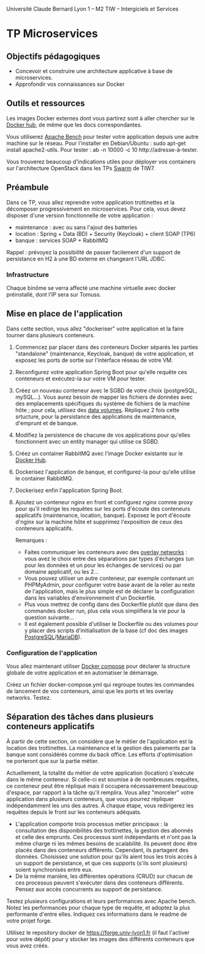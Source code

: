 Université Claude Bernard Lyon 1 – M2 TIW – Intergiciels et Services

# TP Microservices

## Objectifs pédagogiques

- Concevoir et construire une architecture applicative à base de microservices.
- Approfondir vos connaissances sur Docker

## Outils et ressources

Les images Docker externes dont vous partirez sont à aller chercher sur le [Docker hub](https://hub.docker.com/), de même que les docs correspondantes.

Vous utiliserez [Apache Bench](http://httpd.apache.org/docs/2.2/programs/ab.html) pour tester votre application depuis une autre machine sur le réseau. Pour l'installer en Debian/Ubuntu : <span class="code">sudo apt-get install apache2-utils</span>. Pour tester : <span class="code">ab -n 10000 -c 10 http://adresse-à-tester</span>.

Vous trouverez beaucoup d'indications utiles pour déployer vos containers sur l'architecture OpenStack dans les TPs [Swarm](http://perso.univ-lyon1.fr/fabien.rico/site/cloud:2019:tp_swarm) de TIW7.

## Préambule

Dans ce TP, vous allez reprendre votre application trottinettes et la décomposer progressivement en microservices. Pour cela, vous devez disposer d'une version fonctionnelle de votre application :
*   maintenance : avec ou sans l'ajout des batteries
*   location : Spring + Data (BD) + Security (Keycloak) + client SOAP (TP6)
*   banque : services SOAP + RabbitMQ

Rappel : prévoyez la possibilité de passer facilement d'un support de persistance en H2 à une BD externe en changeant l'URL JDBC.

### Infrastructure

Chaque binôme se verra affecté une machine virtuelle avec docker préinstallé, dont l'IP sera sur Tomuss.

## Mise en place de l'application

Dans cette section, vous allez "dockeriser" votre application et la faire tourner dans plusieurs conteneurs.

1.  Commencez par placer dans des conteneurs Docker séparés les parties "standalone" (maintenance, Keycloak, banque) de votre application, et exposez les ports de sortie sur l'interface réseau de votre VM.
2.  Reconfigurez votre application Spring Boot pour qu'elle requête ces conteneurs et exécutez-la sur votre VM pour tester.
3.  Créez un nouveau conteneur avec le SGBD de votre choix (postgreSQL, mySQL...). Vous aurez besoin de mapper les fichiers de données avec des emplacements spécifiques du système de fichiers de la machine hôte ; pour cela, utilisez des [data volumes](https://docs.docker.com/userguide/dockervolumes/). Répliquez 2 fois cette srtucture, pour la persistance des applications de maintenance, d'emprunt et de banque.
4.  Modifiez la persistence de chacune de vos applications pour qu'elles fonctionnent avec un entity manager qui utilise ce SGBD.
5.  Créez un container RabbitMQ avec l'image Docker existante sur le [Docker Hub](https://hub.docker.com/).
6.  Dockerisez l'application de banque, et configurez-la pour qu'elle utilise le container RabbitMQ.
7.  Dockerisez enfin l'application Spring Boot.
8.  Ajoutez un conteneur nginx en front et configurez nginx comme proxy pour qu'il redirige les requêtes sur les ports d'écoute des conteneurs applicatifs (maintenance, location, banque). Exposez le port d'écoute d'nginx sur la machine hôte et supprimez l'exposition de ceux des conteneurs applicatifs.

    Remarques :
    *   Faites communiquer les conteneurs avec des [overlay networks](https://docs.docker.com/network/overlay/) : vous avez le choix entre des séparations par types d'échanges (un pour les données et un pour les échanges de services) ou par domaine applicatif, ou les 2...
    *   Vous pouvez utiliser un autre conteneur, par exemple contenant un PHPMyAdmin, pour configurer votre base avant de la relier au reste de l'application, mais le plus simple est de déclarer la configuration dans les variables d'environnement d'un <span class="code">Dockerfile</span>.
    *   Plus vous mettrez de config dans des <span class="code">Dockerfile</span> plutôt que dans des commandes <span class="code">docker run</span>, plus cela vous simplifiera la vie pour la question suivante...
    *   Il est également possible d'utiliser le Dockerfile ou des volumes pour y placer des scripts d'initialisation de la base (cf doc des images [PostgreSQL](https://hub.docker.com/_/postgres)/[MariaDB](https://hub.docker.com/_/mariadb)).

### Configuration de l'application

Vous allez maintenant utiliser [Docker compose](https://docs.docker.com/compose/) pour déclarer la structure globale de votre application et en automatiser le démarrage.

Créez un fichier <span class="code">docker-compose.yml</span> qui regroupe toutes les commandes de lancement de vos conteneurs, ainsi que les ports et les overlay networks. Testez.

## Séparation des tâches dans plusieurs conteneurs applicatifs

&Agrave; partir de cette section, on considère que le métier de l'application est la location des trottinettes. La maintenance et la gestion des paiements par la banque sont considérés comme du back office. Les efforts d'optimisation ne porteront que sur la partie métier.

Actuellement, la totalité du métier de votre application (location) s'exécute dans le même conteneur. Si celle-ci est soumise à de nombreuses requêtes, ce conteneur peut être répliqué mais il occupera nécessairement beaucoup d'espace, par rapport à la tâche qu'il remplira. Vous allez "morceler" votre application dans plusieurs conteneurs, que vous pourrez répliquer indépendamment les uns des autres. &Agrave; chaque étape, vous redirigerez les requêtes depuis le front sur les conteneurs adéquats.

*   L'application comporte trois processus métier principaux : la consultation des disponibilités des trottinettes, la gestion des abonnés et celle des emprunts. Ces processus sont indépendants et n'ont pas la même charge ni les mêmes besoins de scalabilité. Ils peuvent donc être placés dans des conteneurs différents. Cependant, ils partagent des données. Choisissez une solution pour qu'ils aient tous les trois accès à un support de persistance, et que ces supports (s'ils sont plusieurs) soient synchronisés entre eux.
*   De la même manière, les différentes opérations (CRUD) sur chacun de ces processus peuvent s'exécuter dans des conteneurs différents. Pensez aux accès concurrents au support de persistance.
    
Testez plusieurs configurations et leurs performances avec Apache bench. Notez les performances pour chaque type de requête, et adoptez la plus performante d'entre elles. Indiquez ces informations dans le readme de votre projet forge.

Utilisez le repository docker de https://forge.univ-lyon1.fr (il faut l'activer pour votre dépôt) pour y stocker les images des différents conteneurs que vous avez créés.